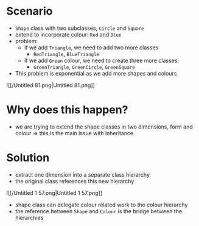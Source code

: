 # Scenario

- `Shape` class with two subclasses, `Circle` and `Square`
- extend to incorporate colour: `Red` and `Blue`
- problem:
    - if we add `Triangle`, we need to add two more classes
        - `RedTriangle`, `BlueTriangle`
    - if we add `Green` colour, we need to create three more classes:
        - `GreenTriangle`, `GreenCircle`, `GreenSquare`
- This problem is exponential as we add more shapes and colours

![[/Untitled 81.png|Untitled 81.png]]

# Why does this happen?

- we are trying to extend the shape classes in two dimensions, form and colour ⇒ this is the main issue with inheritance

# Solution

- extract one dimension into a separate class hierarchy
- the original class references this new hierarchy

![[/Untitled 1 57.png|Untitled 1 57.png]]

- shape class can delegate colour related work to the colour hierarchy
- the reference between `Shape` and `Colour` is the bridge between the hierarchies